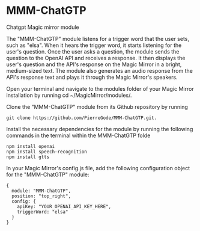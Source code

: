 # MMM-ChatGTP
Chatgpt Magic mirror module

The "MMM-ChatGTP" module listens for a trigger word that the user sets, such as "elsa". When it hears the trigger word, it starts listening for the user's question. Once the user asks a question, the module sends the question to the OpenAI API and receives a response. It then displays the user's question and the API's response on the Magic Mirror in a bright, medium-sized text. The module also generates an audio response from the API's response text and plays it through the Magic Mirror's speakers.


Open your terminal and navigate to the modules folder of your Magic Mirror installation by running cd ~/MagicMirror/modules/.

Clone the "MMM-ChatGTP" module from its Github repository by running
```
git clone https://github.com/PierreGode/MMM-ChatGTP.git.
```
Install the necessary dependencies for the module by running the following commands in the terminal within the MMM-ChatGTP folde

```
npm install openai
npm install speech-recognition
npm install gtts

```
In your Magic Mirror's config.js file, add the following configuration object for the "MMM-ChatGTP" module:

```
{
  module: "MMM-ChatGTP",
  position: "top_right",
  config: {
    apiKey: "YOUR_OPENAI_API_KEY_HERE",
    triggerWord: "elsa"
  }
}
```
